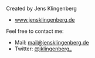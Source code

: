 Created by Jens Klingenberg
* www.jensklingenberg.de


Feel free to contact me:
* Mail: mail@jensklingenberg.de
* Twitter: [@jklingenberg_](https://twitter.com/jklingenberg_)